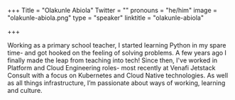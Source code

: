 +++
Title = "Olakunle Abiola"
Twitter = ""
pronouns = "he/him"
image = "olakunle-abiola.png"
type = "speaker"
linktitle = "olakunle-abiola"

+++

Working as a primary school teacher, I started learning Python in my spare time- and got hooked on the feeling of solving problems. A few years ago I finally made the leap from teaching into tech! Since then, I've worked in Platform and Cloud Engineering roles- most recently at Venafi Jetstack Consult with a focus on Kubernetes and Cloud Native technologies. As well as all things infrastructure, I’m passionate about ways of working, learning and culture.
